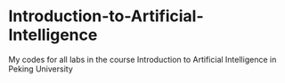 # Introduction-to-Artificial-Intelligence
My codes for all labs in the course Introduction to Artificial Intelligence in Peking University
